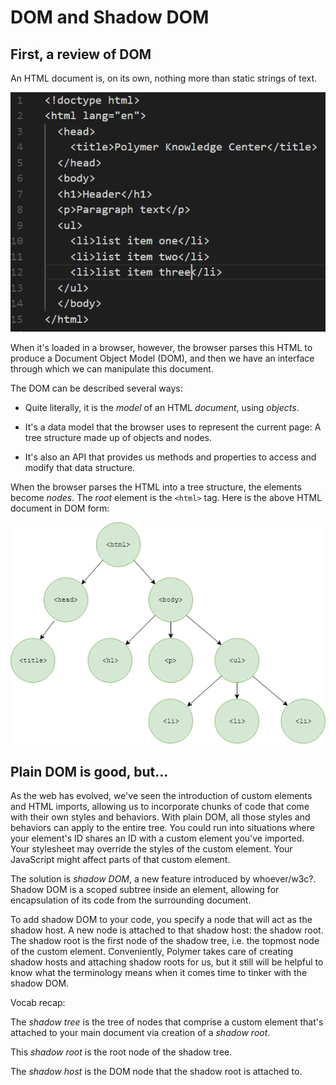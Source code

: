 # DOM and Shadow DOM

## First, a review of DOM

An HTML document is, on its own, nothing more than static strings of text. 

![A basic HTML document](images/chapters/7/html-doc.png)

When it's loaded in a browser, however, the browser parses this HTML to produce a Document Object Model (DOM), and then we have an interface through which we can manipulate this document.  

The DOM can be described several ways:

* Quite literally, it is the *model* of an HTML *document*, using *objects*. 

* It's a data model that the browser uses to represent the current page: A tree structure made up of objects and nodes.

* It's also an API that provides us methods and properties to access and modify that data structure. 

When the browser parses the HTML into a tree structure, the elements become *nodes*.
The *root* element is the `<html>` tag. Here is the above HTML document in DOM form:

![before and after parsing](images/chapters/7/dom.png)

## Plain DOM is good, but... 

As the web has evolved, we've seen the introduction of custom elements and HTML imports, allowing us to incorporate chunks of code that come with their own styles and behaviors. With plain DOM, all those styles and behaviors can apply to the entire tree. You could run into situations where your element's ID shares an ID with a custom element you've imported. Your stylesheet may override the styles of the custom element. Your JavaScript might affect parts of that custom element. 

The solution is *shadow DOM*, a new feature introduced by whoever/w3c?. Shadow DOM is a scoped subtree inside an element, allowing for encapsulation of its code from the surrounding document.

To add shadow DOM to your code, you specify a node that will act as the shadow host. A new node is attached to that shadow host: the shadow root. The shadow root is the first node of the shadow tree, i.e. the topmost node of the custom element. Conveniently, Polymer takes care of creating shadow hosts and attaching shadow roots for us, but it still will be helpful to know what the terminology means when it comes time to tinker with the shadow DOM.  

Vocab recap: 

The _shadow tree_ is the tree of nodes that comprise a custom element that's attached to your main document via creation of a _shadow root_. 

This _shadow root_ is the root node of the shadow tree. 

The _shadow host_ is the DOM node that the shadow root is attached to.

 